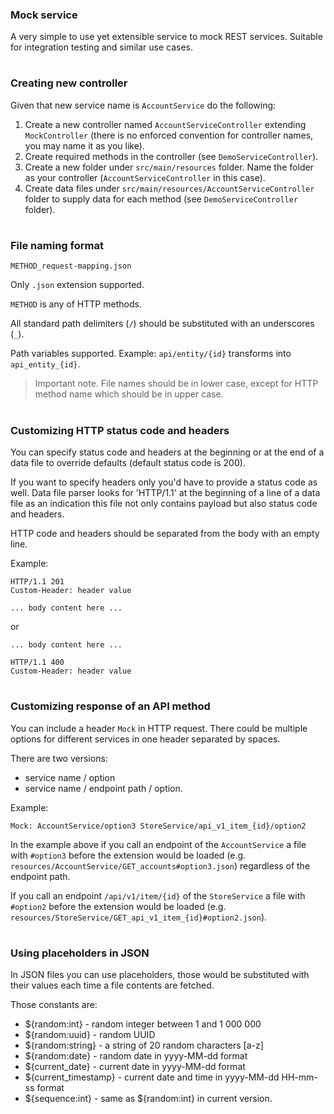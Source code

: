 ### Mock service

A very simple to use yet extensible service to mock REST services.
Suitable for integration testing and similar use cases.

#
### Creating new controller

Given that new service name is `AccountService` do the following:
1. Create a new controller named `AccountServiceController`
extending `MockController` (there is no enforced convention for controller names,
you may name it as you like).
2. Create required methods in the controller (see `DemoServiceController`).
3. Create a new folder under `src/main/resources` folder.
Name the folder as your controller (`AccountServiceController` in this case).
4. Create data files under `src/main/resources/AccountServiceController` folder
to supply data for each method (see `DemoServiceController` folder).

#
### File naming format

    METHOD_request-mapping.json

Only `.json` extension supported.

`METHOD` is any of HTTP methods.

All standard path delimiters (`/`) should be substituted with an underscores (`_`).

Path variables supported.
Example: `api/entity/{id}` transforms into `api_entity_{id}`.

> Important note. File names should be in lower case,
except for HTTP method name which should be in upper case.

#
### Customizing HTTP status code and headers

You can specify status code and headers at the beginning
or at the end of a data file to override defaults (default status code is 200).

If you want to specify headers only you'd have to provide a status code as well.
Data file parser looks for 'HTTP/1.1' at the beginning of a line
of a data file as an indication this file not only contains payload
but also status code and headers.

HTTP code and headers should be separated from the body with an empty line.

Example:

    HTTP/1.1 201
    Custom-Header: header value
    
    ... body content here ...
    
or

    ... body content here ...

    HTTP/1.1 400
    Custom-Header: header value

#
### Customizing response of an API method

You can include a header `Mock` in HTTP request.
There could be multiple options for different services in one header
separated by spaces.

There are two versions:
- service name / option
- service name / endpoint path / option.

Example:

    Mock: AccountService/option3 StoreService/api_v1_item_{id}/option2

In the example above if you call an endpoint of the `AccountService`
a file with `#option3` before the extension would be loaded
(e.g. `resources/AccountService/GET_accounts#option3.json`) regardless
of the endpoint path.

If you call an endpoint `/api/v1/item/{id}` of the `StoreService`
a file with `#option2` before the extension would be loaded
(e.g. `resources/StoreService/GET_api_v1_item_{id}#option2.json`).

#
### Using placeholders in JSON

In JSON files you can use placeholders, those would be substituted
with their values each time a file contents are fetched.

Those constants are:

- ${random:int} - random integer between 1 and 1 000 000
- ${random:uuid} - random UUID
- ${random:string} - a string of 20 random characters [a-z]
- ${random:date} - random date in yyyy-MM-dd format
- ${current_date} - current date in yyyy-MM-dd format
- ${current_timestamp} - current date and time in yyyy-MM-dd HH-mm-ss format
- ${sequence:int} - same as ${random:int} in current version.
